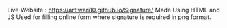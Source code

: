 Live Website : https://artiwari10.github.io/Signature/
Made Using HTML and JS
Used for filling online form where signature is required in png format.

